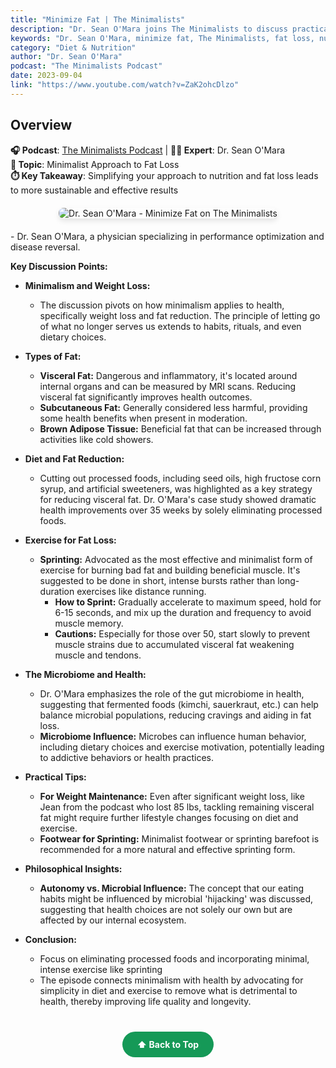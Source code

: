 ```yaml
---
title: "Minimize Fat | The Minimalists"
description: "Dr. Sean O'Mara joins The Minimalists to discuss practical strategies for minimizing body fat through simplified nutrition and lifestyle approaches."
keywords: "Dr. Sean O'Mara, minimize fat, The Minimalists, fat loss, nutrition, lifestyle, weight management"
category: "Diet & Nutrition"
author: "Dr. Sean O'Mara"
podcast: "The Minimalists Podcast"
date: 2023-09-04
link: "https://www.youtube.com/watch?v=ZaK2ohcDlzo"
---
```


## Overview

**🎧 Podcast**: [The Minimalists Podcast](http://minimalists.com/podcast) | **👨‍⚕️ Expert**: Dr. Sean O'Mara  
**🎯 Topic**: Minimalist Approach to Fat Loss  
**⏱️ Key Takeaway**: Simplifying your approach to nutrition and fat loss leads to more sustainable and effective results

<div style="text-align: center; margin: 20px 0;">
  <img src="https://img.youtube.com/vi/ZaK2ohcDlzo/maxresdefault.jpg" alt="Dr. Sean O'Mara - Minimize Fat on The Minimalists" style="max-width: 100%; border-radius: 8px; box-shadow: 0 4px 8px rgba(0,0,0,0.1);">
</div>
- Dr. Sean O'Mara, a physician specializing in performance optimization and disease reversal.

**Key Discussion Points:**

- **Minimalism and Weight Loss:**
  - The discussion pivots on how minimalism applies to health, specifically weight loss and fat reduction. The principle of letting go of what no longer serves us extends to habits, rituals, and even dietary choices.

- **Types of Fat:**
  - **Visceral Fat:** Dangerous and inflammatory, it's located around internal organs and can be measured by MRI scans. Reducing visceral fat significantly improves health outcomes.
  - **Subcutaneous Fat:** Generally considered less harmful, providing some health benefits when present in moderation.
  - **Brown Adipose Tissue:** Beneficial fat that can be increased through activities like cold showers.

- **Diet and Fat Reduction:**
  - Cutting out processed foods, including seed oils, high fructose corn syrup, and artificial sweeteners, was highlighted as a key strategy for reducing visceral fat. Dr. O'Mara's case study showed dramatic health improvements over 35 weeks by solely eliminating processed foods.

- **Exercise for Fat Loss:**
  - **Sprinting:** Advocated as the most effective and minimalist form of exercise for burning bad fat and building beneficial muscle. It's suggested to be done in short, intense bursts rather than long-duration exercises like distance running.
    - **How to Sprint:** Gradually accelerate to maximum speed, hold for 6-15 seconds, and mix up the duration and frequency to avoid muscle memory. 
    - **Cautions:** Especially for those over 50, start slowly to prevent muscle strains due to accumulated visceral fat weakening muscle and tendons.

- **The Microbiome and Health:**
  - Dr. O'Mara emphasizes the role of the gut microbiome in health, suggesting that fermented foods (kimchi, sauerkraut, etc.) can help balance microbial populations, reducing cravings and aiding in fat loss.
  - **Microbiome Influence:** Microbes can influence human behavior, including dietary choices and exercise motivation, potentially leading to addictive behaviors or health practices.

- **Practical Tips:**
  - **For Weight Maintenance:** Even after significant weight loss, like Jean from the podcast who lost 85 lbs, tackling remaining visceral fat might require further lifestyle changes focusing on diet and exercise.
  - **Footwear for Sprinting:** Minimalist footwear or sprinting barefoot is recommended for a more natural and effective sprinting form.

- **Philosophical Insights:**
  - **Autonomy vs. Microbial Influence:** The concept that our eating habits might be influenced by microbial 'hijacking' was discussed, suggesting that health choices are not solely our own but are affected by our internal ecosystem.

- **Conclusion:**
  - Focus on eliminating processed foods and incorporating minimal, intense exercise like sprinting
  - The episode connects minimalism with health by advocating for simplicity in diet and exercise to remove what is detrimental to health, thereby improving life quality and longevity.

<div style="text-align: center; margin: 40px 0;">
  <a href="#" style="background: #159957; color: white; padding: 12px 24px; border-radius: 25px; text-decoration: none; font-weight: bold; display: inline-block; transition: all 0.3s ease;" onmouseover="this.style.background='#1e7e34'; this.style.transform='translateY(-2px)'" onmouseout="this.style.background='#159957'; this.style.transform='translateY(0)'">
    ⬆️ Back to Top
  </a>
</div>